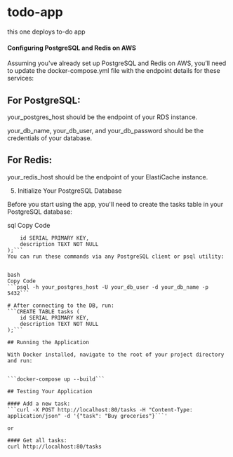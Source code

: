 # todo-app
this one deploys to-do app

#### Configuring PostgreSQL and Redis on AWS

Assuming you've already set up PostgreSQL and Redis on AWS, you’ll need to update the docker-compose.yml file with the endpoint details for these services:



## For PostgreSQL:

your_postgres_host should be the endpoint of your RDS instance.

your_db_name, your_db_user, and your_db_password should be the credentials of your database.



## For Redis:

your_redis_host should be the endpoint of your ElastiCache instance.

5. Initialize Your PostgreSQL Database

Before you start using the app, you'll need to create the tasks table in your PostgreSQL database:


sql
Copy Code
```CREATE TABLE tasks (
    id SERIAL PRIMARY KEY,
    description TEXT NOT NULL
);```
You can run these commands via any PostgreSQL client or psql utility:


bash
Copy Code
```psql -h your_postgres_host -U your_db_user -d your_db_name -p 5432```

# After connecting to the DB, run:
```CREATE TABLE tasks (
    id SERIAL PRIMARY KEY,
    description TEXT NOT NULL
);```

## Running the Application

With Docker installed, navigate to the root of your project directory and run:


```docker-compose up --build```

## Testing Your Application

#### Add a new task:
```curl -X POST http://localhost:80/tasks -H "Content-Type: application/json" -d '{"task": "Buy groceries"}```'

or 

#### Get all tasks:
curl http://localhost:80/tasks
